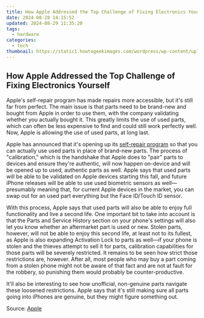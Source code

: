 ```yaml
---
title: How Apple Addressed the Top Challenge of Fixing Electronics Yourself
date: 2024-08-28 14:15:52
updated: 2024-08-29 11:35:20
tags:
  - hardware
categories:
  - tech
thumbnail: https://static1.howtogeekimages.com/wordpress/wp-content/uploads/2022/05/ec2f777e.png
---
```


## How Apple Addressed the Top Challenge of Fixing Electronics Yourself

Apple's self-repair program has made repairs more accessible, but it's still far from perfect. The main issue is that parts need to be brand-new and bought from Apple in order to use them, with the company validating whether you actually bought it. This greatly limits the use of used parts, which can often be less expensive to find and could still work perfectly well. Now, Apple is allowing the use of used parts, at long last.

 Apple has announced that it's opening up its [self-repair program](https://youtube-tips.techidaily.com/ed-the-serenity-seekers-guide-to-relaxed-youtube-viewing-52-chars/) so that you can actually use used parts in place of brand-new parts. The process of "calibration," which is the handshake that Apple does to "pair" parts to devices and ensure they're authentic, will now happen on-device and will be opened up to used, authentic parts as well. Apple says that used parts will be able to be validated on Apple devices starting this fall, and future iPhone releases will be able to use used biometric sensors as well—presumably meaning that, for current Apple devices in the market, you can swap out for an used part everything but the Face ID/Touch ID sensor.

 With this process, Apple says that used parts will also be able to enjoy full functionality and live a second life. One important bit to take into account is that the Parts and Service History section on your phone's settings will also let you know whether an aftermarket part is used or new. Stolen parts, however, will not be able to enjoy this second life, at least not to its fullest, as Apple is also expanding Activation Lock to parts as well—if your phone is stolen and the thieves attempt to sell it for parts, calibration capabilities for those parts will be severely restricted. It remains to be seen how strict those restrictions are, however. After all, most people who may buy a part coming from a stolen phone might not be aware of that fact and are not at fault for the robbery, so punishing them would probably be counter-productive.

 It'll also be interesting to see how unofficial, non-genuine parts navigate these loosened restrictions. Apple says that it's still making sure all parts going into iPhones are genuine, but they might figure something out.

 Source: [Apple](https://www.apple.com/newsroom/2024/04/apple-to-expand-repair-options-with-support-for-used-genuine-parts/)

<ins class="adsbygoogle"
     style="display:block"
     data-ad-format="autorelaxed"
     data-ad-client="ca-pub-7571918770474297"
     data-ad-slot="1223367746"></ins>



<ins class="adsbygoogle"
     style="display:block"
     data-ad-client="ca-pub-7571918770474297"
     data-ad-slot="8358498916"
     data-ad-format="auto"
     data-full-width-responsive="true"></ins>
